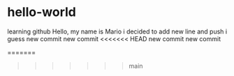 # hello-world
learning github
Hello, my name is Mario
i decided to add new line and push i guess
new commit
new commit
<<<<<<< HEAD
new commit
new commit

=======
>>>>>>> main